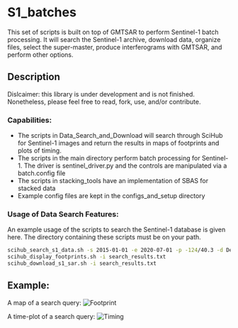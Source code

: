 # S1_batches

This set of scripts is built on top of GMTSAR to perform Sentinel-1 batch processing. It will search the Sentinel-1 archive, download data, organize files, select the super-master, produce interferograms with GMTSAR, and perform other options. 

## Description

Dislcaimer: this library is under development and is not finished.  Nonetheless, please feel free to read, fork, use, and/or contribute. 

### Capabilities: 
* The scripts in Data_Search_and_Download will search through SciHub for Sentinel-1 images and return the results in maps of footprints and plots of timing. 
* The scripts in the main directory perform batch processing for Sentinel-1. The driver is sentinel_driver.py and the controls are manipulated via a batch.config file
* The scripts in stacking_tools have an implementation of SBAS for stacked data
* Example config files are kept in the configs_and_setup directory

### Usage of Data Search Features: 
An example usage of the scripts to search the Sentinel-1 database is given here. The directory containing these scripts must be on your path. 
```bash
scihub_search_s1_data.sh -s 2015-01-01 -e 2020-07-01 -p -124/40.3 -d Descending -o 13
scihub_display_footprints.sh -i search_results.txt 
scihub_download_s1_sar.sh -i search_results.txt
```

## Example: 

A map of a search query:
![Footprint](https://github.com/kmaterna/S1_batches/blob/master/Data_Search_and_Download/MTJ_footprints.png)

A time-plot of a search query:
![Timing](https://github.com/kmaterna/S1_batches/blob/master/Data_Search_and_Download/MTJ_timing.png)


